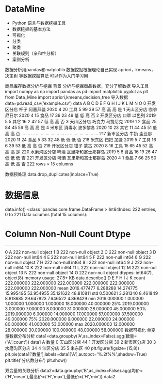 # DataMine

* Python 语言与数据挖掘工具
* 数据挖掘的基本方法
* 可视化
* 分类
* 聚类
* 关联规则（亲和性分析）
* 案例分析

数据分析用pandas和matplotlib
数据挖掘根据理论自己实现 apriori，kmeans，决策树 等数据挖掘算法
可以作为入门学习用

商品库存数据分析与挖掘
背景
分析与挖掘商品数据，充分了解数据
导入工具
import numpy as np
import pandas as pd
import matplotlib.pyplot as plt
from Data_Mine import apriori,kmeans,decision_tree
导入数据
data=pd.read_csv('example.csv')
data
A	B	C	D	E	F	G	H	I	J	K	L	M	N	O
0	开发区分店	杯子	阿塞拜疆	2020	4	20	工具	5	99	39	57	高	高	高	是
1	天山区分店	咖啡	尼日尔	2020	4	15	食品	17	39	23	49	低	低	高	否
2	开发区分店	口罩	以色列	2019	5	5	其它	16	2	42	57	低	高	高	否
3	天山区分店	巧克力	马提尼克	2019	1	2	食品	25	84	45	56	高	高	高	是
4	米东区	消毒水	波多黎各	2020	10	23	其它	11	44	45	51	低	高	高	否
...	...	...	...	...	...	...	...	...	...	...	...	...	...	...	...
217	新市区分店	牛奶	圭亚那	2020	11	24	食品	5	33	32	48	低	低	低	否
218	米东区	扫把	加蓬	2019	5	7	工具	16	6	39	53	低	高	高	否
219	开发区分店	钳子	蒙古	2020	8	16	工具	15	65	45	52	高	高	高	是
220	水磨沟区分店	啤酒	瓦里斯和富士那群岛	2019	5	8	食品	16	19	26	47	低	低	低	否
221	开发区分店	啤酒	瓦里斯和富士那群岛	2020	4	1	食品	7	66	25	50	高	低	高	否
222 rows × 15 columns

数据预处理
data.drop_duplicates(inplace=True) 
# 数据信息
data.info()
<class 'pandas.core.frame.DataFrame'>
Int64Index: 222 entries, 0 to 221
Data columns (total 15 columns):
 #   Column  Non-Null Count  Dtype 
---  ------  --------------  ----- 
 0   A       222 non-null    object
 1   B       222 non-null    object
 2   C       222 non-null    object
 3   D       222 non-null    int64 
 4   E       222 non-null    int64 
 5   F       222 non-null    int64 
 6   G       222 non-null    object
 7   H       222 non-null    int64 
 8   I       222 non-null    int64 
 9   J       222 non-null    int64 
 10  K       222 non-null    int64 
 11  L       222 non-null    object
 12  M       222 non-null    object
 13  N       222 non-null    object
 14  O       222 non-null    object
dtypes: int64(7), object(8)
memory usage: 27.8+ KB
data.describe()
D	E	F	H	I	J	K
count	222.000000	222.000000	222.000000	222.000000	222.000000	222.000000	222.000000
mean	2019.477477	6.288288	14.274775	15.995495	53.954955	35.121622	48.810811
std	0.500621	3.281340	8.461849	8.818685	29.647823	7.646522	4.868429
min	2019.000000	1.000000	1.000000	1.000000	1.000000	18.000000	40.000000
25%	2019.000000	3.000000	7.000000	8.000000	31.000000	28.000000	45.000000
50%	2019.000000	6.000000	14.000000	17.000000	57.000000	37.500000	49.000000
75%	2020.000000	9.000000	22.000000	24.000000	80.000000	41.000000	53.000000
max	2020.000000	12.000000	28.000000	30.000000	100.000000	48.000000	58.000000
数据可视化
单变量数据分布分析
data1=data.groupby('A',as_index=False).agg(数量=('A','count'))
data1
A	数量
0	天山区分店	44
1	开发区分店	39
2	新市区分店	30
3	水磨沟区分店	34
4	沙区分店	35
5	米东区	40
plt.figure(figsize=(15,8))
plt.pie(data1['数量'],labels=data1['A'],autopct='%.2f%%',shadow=True)
plt.title('分店数分布')
plt.show()

双变量的关联分析
data2=data.groupby('B',as_index=False).agg(均价=('H','mean'),最高价=('H','max'),最低价=('H','min'))
data2
